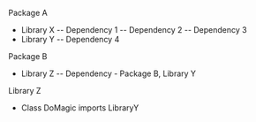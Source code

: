 Package A
- Library X
-- Dependency 1
-- Dependency 2
-- Dependency 3
- Library Y
-- Dependency 4

Package B
- Library Z
-- Dependency - Package B, Library Y

Library Z
- Class DoMagic imports LibraryY
